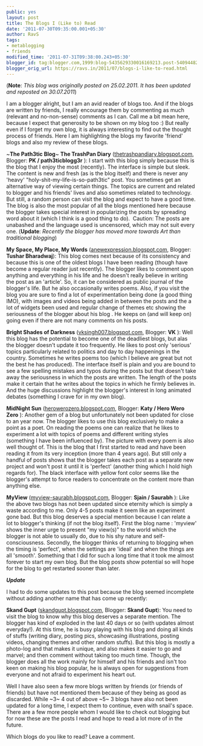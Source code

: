 ```yaml
---
public: yes
layout: post
title: The Blogs I (Like to) Read
date: '2011-07-30T09:35:00.001+05:30'
author: RavS
tags:
- metablogging
- friends
modified_time: '2011-07-31T09:38:00.243+05:30'
blogger_id: tag:blogger.com,1999:blog-5435629330016169213.post-5409448262615881081
blogger_orig_url: https://ravs.in/2011/07/blogs-i-like-to-read.html
---
```


(**Note**: _This blog was originally posted on 25.02.2011. It has been updated and reposted on 30.07.2011_)

I am a blogger alright, but I am an avid reader of blogs too. And if the blogs are written by friends, I really encourage them by commenting as much (relevant and no-non-sense) comments as I can. Call me a bit mean here, because I expect that generosity to be shown on my blog too :) But really even if I forget my own blog, it is always interesting to find out the thought process of friends. Here I am highlighting the blogs my favorite 'friend' blogs and also my review of these blogs.

~**The Path3tic Blog**~ **The TrashPan Diary** ([thetrashpandiary.blogspot.com](http://thetrashpandiary.blogspot.com/), Blogger: **PK / path3ticblogg3r** ): I start with this blog simply because this is the blog that I enjoy the most (recently). The interface is simple but sleek. The content is new and fresh (as is the blog itself) and there is never any 'heavy' "holy-shit-my-life-is-so-path3tic" post. You sometimes get an alternative way of viewing certain things. The topics are current and related to blogger and his friends' lives and also sometimes related to technology. But still, a random person can visit the blog and expect to have a good time. The blog is also the most popular of all the blogs mentioned here because the blogger takes special interest in popularizing the posts by spreading word about it (which I think is a good thing to do).  Caution: The posts are unabashed and the language used is uncensored, which may not suit every one. (**Update**: _Recently the blogger has moved more towards Art than traditional blogging_)

**My Space, My Place, My Words** ([anewexpression.blogspot.com](http://anewexpression.blogspot.com/), Blogger: **Tushar Bharadwaj**): This blog comes next because of its consistency and because this is one of the oldest blogs I have been reading (though have become a regular reader just recently). The blogger likes to comment upon anything and everything in his life and he doesn't really believe in writing the post as an 'article'. So, it can be considered as public journal of the blogger's life. But he also occasionally writes poems. Also, if you visit the blog you are sure to find a lot of experimentation being done (a good thing IMO), with images and videos being added in between the posts and the a lot of widgets been used and regular change of themes etc showing the seriousness of the blogger about his blog . He keeps on (and will keep on) going even if there are not many comments on his posts.

**Bright Shades of Darkness** ([vksingh007.blogspot.com](http://vksingh007.blogspot.com/), Blogger: **VK** ): Well this blog has the potential to become one of the deadliest blogs, but alas the blogger doesn't update it too frequently. He likes to post only 'serious' topics particularly related to politics and day to day happenings in the country. Sometimes he writes poems too (which I believe are great but not the best he has produced). The interface itself is plain and you are bound to see a few spelling mistakes and typos during the posts but that doesn't take away the seriousness in which the posts are written. The length of the posts make it certain that he writes about the topics in which he firmly believes in. And the huge discussions highlight the blogger's interest in long animated debates (something I crave for in my own blog).

**MidNight Sun** ([herowerozero.blogspot.com](http://herowerozero.blogspot.com/), Blogger: **Katy / Hero Wero Zero** ): Another gem of a blog but unfortunately not been updated for close to an year now. The blogger likes to use this blog exclusively to make a point as a poet. On reading the poems one can realize that he likes to experiment a lot with topics of poems and different writing styles (something I have been influenced by). The picture with every poem is also well thought of. This is the blog that I first started to read and have been reading it from its very inception (more than 4 years ago). But still only a handful of posts shows that the blogger takes each post as a separate new project and won't post it until it is 'perfect' (another thing which I hold high regards for). The black interface with yellow font color seems like the blogger's attempt to force readers to concentrate on the content more than anything else.

**MyView** ([myview-saurabh.blogspot.com](http://myview-saurabh.blogspot.com/), Blogger: **Sjain / Saurabh** ): Like the above two blogs has not been updated since eternity which is simply a waste according to me. Only 4-5 posts make it seem like an experiment gone bad. But this blog deserves a special mention because I can relate a lot to blogger's thinking (if not the blog itself). First the blog name : 'myview' shows the inner urge to present "my view(s)" to the world which the blogger is not able to usually do, due to his shy nature and self-consciousness. Secondly, the blogger thinks of returning to blogging when the timing is 'perfect', when the settings are 'ideal' and when the things are all 'smooth'. Something that I did for such a long time that it took me almost forever to start my own blog. But the blog posts show potential so will hope for the blog to get restarted sooner than later.

_**Update**_

I had to do some updates to this post because the blog seemed incomplete without adding another name that has come up recently:

**Skand Gupt** ([skandgupt.blogspot.com](http://skandgupt.blogspot.com/), Blogger: **Skand Gupt**): You need to visit the blog to know why this blog deserves a separate mention. The blogger has kind of exploded in the last 40 days or so (with updates almost everyday!). At this time, he is busy playing with his blog and doing all kinds of stuffs (writing diary, posting pics, showcasing illustrations, posting videos, changing themes and other random stuffs). But this blog is mostly a photo-log and that makes it unique, and also makes it easier to go and marvel; and then comment without taking too much time. Though, the blogger does all the work mainly for himself and his friends and isn't too keen on making his blog popular, he is always open for suggestions from everyone and not afraid to experiment his heart out.

Well I have also seen a few more blogs written by friends (or friends of friends) but have not mentioned them because of they being as good as discarded. While ~3~ 4 out of above ~5~ 3 blogs have also not been updated for a long time, I expect them to continue, even with snail's space. There are a few more people whom I would like to check out blogging but for now these are the posts I read and hope to read a lot more of in the future.

Which blogs do you like to read? Leave a comment.
